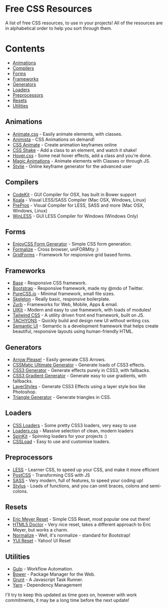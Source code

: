 # Free CSS Resources
A list of free CSS resources, to use in your projects! All of the resources are in alphabetical order to help you sort through them.

# Contents
* [Animations](#animations)
* [Compilers](#compilers)
* [Forms](#forms)
* [Frameworks](#frameworks)
* [Generators](#generators)
* [Loaders](#loaders)
* [Preprocessors](#preprocessors)
* [Resets](#resets)
* [Utilities](#utilities)


## Animations
* [Animate.css](https://daneden.github.io/animate.css/) - Easily animate elements, with classes.
* [Animista](http://animista.net/) - CSS Animations on demand!
* [CSS Animate](http://cssanimate.com/) - Create animation keyframes online
* [CSS Shake](https://elrumordelaluz.github.io/csshake/) - Add a class to an element, and watch it shake!
* [Hover.css](http://ianlunn.github.io/Hover/) - Some neat hover effects, add a class and you're done.
* [Magic Animations](http://www.minimamente.com/example/magic_animations/) - Animate elements with Classes or through JS.
* [Stylie](http://jeremyckahn.github.io/stylie/) - Online keyframe generator for the advanced user

## Compilers
* [CodeKit](https://incident57.com/codekit/) - GUI Compiler for OSX, has built in Bower support
* [Koala](http://koala-app.com/) - Visual LESS/SASS Compiler (Mac OSX, Windows, Linux)
* [PrePros](https://prepros.io/) - Visual Compiler for LESS, SASS and more (Mac OSX, Windows, Linux)
* [WinLESS](http://winless.org/) - GUI LESS Compiler for Windows (Windows Only)


## Forms
* [EnjoyCSS Form Generator](http://enjoycss.com/) - Simple CSS form generation.
* [Formalize](http://formalize.me/) - Cross browser, uniFORMity ;)
* [GridForms](http://kumailht.com/gridforms/) - Framework for responsive grid based forms.


## Frameworks
* [Base](http://getbase.org/) - Responsive CSS framework.
* [Bootstrap](http://getbootstrap.com/) - Responsive framework, made my @mdo of Twitter.
* [PureCSS.io](http://purecss.io/) - Minimal framework, small file sizes.
* [Skeleton](http://getskeleton.com/) - Really basic, responsive boilerplate.
* [Zurb](http://foundation.zurb.com/) - Frameworks for Web, Mobile, Apps & email.
* [UIKit](https://getuikit.com/) - Modern and easy to use framework, with loads of modules!
* [Tailwind CSS](https://tailwindcss.com/) - A utility driven front end framework, built on JS.
* [TACHYONS](https://tachyons.io/) - Quickly build and design new UI without writing css.
* [Semantic UI](https://semantic-ui.com/) - Semantic is a development framework that helps create beautiful, responsive layouts using human-friendly HTML.


## Generators
* [Arrow Please!](http://www.cssarrowplease.com/) - Easily generate CSS Arrows.
* [CSSMatic Ultimate Generator](http://www.cssmatic.com/) - Generate loads of CSS3 effects.
* [CSS3 Generator](http://css3generator.com/) - Generate effects purely in CSS3, with fallbacks.
* [CSS3 Gradient Generator](http://www.colorzilla.com/gradient-editor/) - Generate easy to use gradients, with fallbacks.
* [LayerStyles](http://layerstyles.org/) - Generate CSS3 Effects using a layer style box like Photoshop.
* [Triangle Generator](http://apps.eky.hk/css-triangle-generator/) - Generate triangles in CSS.


## Loaders
* [CSS Loaders](http://projects.lukehaas.me/css-loaders/) - Some pretty CSS3 loaders, very easy to use
* [Loaders.css](https://connoratherton.com/loaders) - Massive selection of clean, modern loaders
* [SpinKit](http://tobiasahlin.com/spinkit/) - Spinning loaders for your projects :)
* [CSSLoad](https://icons8.com/cssload/) - Easy to use and customise loaders.


## Preprocessors
* [LESS](http://lesscss.org/) - Learner CSS, to speed up your CSS, and make it more efficient
* [PostCSS](https://github.com/postcss/postcss) - Transforming CSS with JS
* [SASS](http://sass-lang.com/) - Very modern, full of features, to speed your coding up!
* [Stylus](http://stylus-lang.com/) - Loads of functions, and you can omit braces, colons and semi-colons.


## Resets
* [Eric Meyer Reset](http://meyerweb.com/eric/tools/css/reset/) - Simple CSS Reset, most popular one out there!
* [HTML5 Doctor](http://html5doctor.com/html-5-reset-stylesheet/) - Very nice reset, takes a different approach to Eric Meyer, but works a charm.
* [Normalize](https://necolas.github.io/normalize.css/) - Well, it's normalize - standard for Bootstrap!
* [YUI Reset](https://yuilibrary.com/yui/docs/cssreset/) - Yahoo! UI Reset

## Utilities
* [Gulp](http://gulpjs.com/) - Workflow Automation.
* [Bower](https://bower.io/) - Package Manager for the Web.
* [Grunt](https://gruntjs.com/) - A Javascript Task Runner.
* [Yarn](https://yarnpkg.com) - Dependency Management


I'll try to keep this updated as time goes on, however with work commitments, it may be a long time before the next update!
